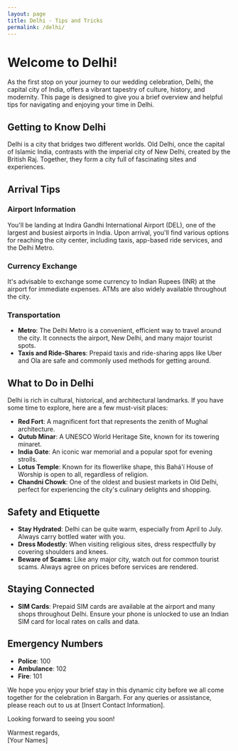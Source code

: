 ```yaml
---
layout: page
title: Delhi - Tips and Tricks
permalink: /delhi/
---
```


# Welcome to Delhi!

As the first stop on your journey to our wedding celebration, Delhi, the capital city of India, offers a vibrant tapestry of culture, history, and modernity. This page is designed to give you a brief overview and helpful tips for navigating and enjoying your time in Delhi.

## Getting to Know Delhi

Delhi is a city that bridges two different worlds. Old Delhi, once the capital of Islamic India, contrasts with the imperial city of New Delhi, created by the British Raj. Together, they form a city full of fascinating sites and experiences.

## Arrival Tips

### Airport Information
You'll be landing at Indira Gandhi International Airport (DEL), one of the largest and busiest airports in India. Upon arrival, you'll find various options for reaching the city center, including taxis, app-based ride services, and the Delhi Metro.

### Currency Exchange
It's advisable to exchange some currency to Indian Rupees (INR) at the airport for immediate expenses. ATMs are also widely available throughout the city.

### Transportation
- **Metro**: The Delhi Metro is a convenient, efficient way to travel around the city. It connects the airport, New Delhi, and many major tourist spots.
- **Taxis and Ride-Shares**: Prepaid taxis and ride-sharing apps like Uber and Ola are safe and commonly used methods for getting around.

## What to Do in Delhi

Delhi is rich in cultural, historical, and architectural landmarks. If you have some time to explore, here are a few must-visit places:

- **Red Fort**: A magnificent fort that represents the zenith of Mughal architecture.
- **Qutub Minar**: A UNESCO World Heritage Site, known for its towering minaret.
- **India Gate**: An iconic war memorial and a popular spot for evening strolls.
- **Lotus Temple**: Known for its flowerlike shape, this Bahá'í House of Worship is open to all, regardless of religion.
- **Chandni Chowk**: One of the oldest and busiest markets in Old Delhi, perfect for experiencing the city's culinary delights and shopping.

## Safety and Etiquette

- **Stay Hydrated**: Delhi can be quite warm, especially from April to July. Always carry bottled water with you.
- **Dress Modestly**: When visiting religious sites, dress respectfully by covering shoulders and knees.
- **Beware of Scams**: Like any major city, watch out for common tourist scams. Always agree on prices before services are rendered.

## Staying Connected

- **SIM Cards**: Prepaid SIM cards are available at the airport and many shops throughout Delhi. Ensure your phone is unlocked to use an Indian SIM card for local rates on calls and data.

## Emergency Numbers

- **Police**: 100
- **Ambulance**: 102
- **Fire**: 101

We hope you enjoy your brief stay in this dynamic city before we all come together for the celebration in Bargarh. For any queries or assistance, please reach out to us at [Insert Contact Information].

Looking forward to seeing you soon!

Warmest regards,  
[Your Names]
